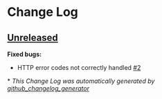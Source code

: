 # Change Log

## [Unreleased](https://github.com/kalisio/krawler/tree/HEAD)

**Fixed bugs:**

- HTTP error codes not correctly handled [\#2](https://github.com/kalisio/krawler/issues/2)



\* *This Change Log was automatically generated by [github_changelog_generator](https://github.com/skywinder/Github-Changelog-Generator)*